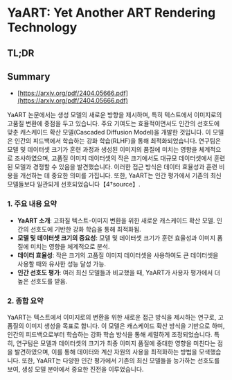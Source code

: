 # YaART: Yet Another ART Rendering Technology
## TL;DR
## Summary
- [https://arxiv.org/pdf/2404.05666.pdf](https://arxiv.org/pdf/2404.05666.pdf)

YaART 논문에서는 생성 모델의 새로운 방향을 제시하며, 특히 텍스트에서 이미지로의 고품질 변환에 중점을 두고 있습니다. 주요 기여도는 효율적이면서도 인간의 선호도에 맞춘 캐스케이드 확산 모델(Cascaded Diffusion Model)을 개발한 것입니다. 이 모델은 인간의 피드백에서 학습하는 강화 학습(RLHF)을 통해 최적화되었습니다. 연구팀은 모델 및 데이터셋 크기가 훈련 과정과 생성된 이미지의 품질에 미치는 영향을 체계적으로 조사하였으며, 고품질 이미지 데이터셋의 작은 크기에서도 대규모 데이터셋에서 훈련된 모델과 경쟁할 수 있음을 발견했습니다. 이러한 접근 방식은 데이터 효율성과 훈련 비용을 개선하는 데 중요한 의미를 가집니다. 또한, YaART는 인간 평가에서 기존의 최신 모델들보다 일관되게 선호되었습니다【4†source】.

### 1. 주요 내용 요약
- **YaART 소개**: 고화질 텍스트-이미지 변환을 위한 새로운 캐스케이드 확산 모델. 인간의 선호도에 기반한 강화 학습을 통해 최적화됨.
- **모델 및 데이터셋 크기의 중요성**: 모델 및 데이터셋 크기가 훈련 효율성과 이미지 품질에 미치는 영향을 체계적으로 분석.
- **데이터 효율성**: 작은 크기의 고품질 이미지 데이터셋을 사용하여도 큰 데이터셋을 사용할 때와 유사한 성능 달성 가능.
- **인간 선호도 평가**: 여러 최신 모델들과 비교했을 때, YaART가 사용자 평가에서 더 높은 선호도를 받음.

### 2. 종합 요약
YaART는 텍스트에서 이미지로의 변환을 위한 새로운 접근 방식을 제시하는 연구로, 고품질의 이미지 생성을 목표로 합니다. 이 모델은 캐스케이드 확산 방식을 기반으로 하며, 인간의 피드백으로부터 학습하는 강화 학습 방식을 통해 세밀하게 조정되었습니다. 특히, 연구팀은 모델과 데이터셋의 크기가 최종 이미지 품질에 중대한 영향을 미친다는 점을 발견하였으며, 이를 통해 데이터와 계산 자원의 사용을 최적화하는 방법을 모색했습니다. 또한, YaART는 다양한 인간 평가에서 기존의 최신 모델들을 능가하는 선호도를 보여, 생성 모델 분야에서 중요한 진전을 이루었습니다.